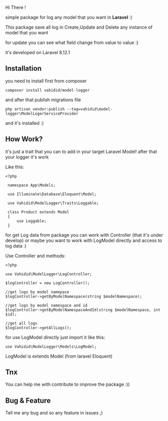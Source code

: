 Hi There !

simple package for log any model that you want in **Laravel** :)

This package save all log in Create,Update and Delete any instance of model that you want

for update you can see what field change from value to value :)

it's developed on Laravel 8.12.1

## Installation
you need to install first from composer

`composer install vahidid/model-logger`

and after that publish migrations file

`php artisan vendor:publish --tag=vahidid\model-logger\ModelLogerServiceProvider`

and it's installed :)

## How Work?
it's just a trait that you can to add in your target Laravel Model!
after that your logger it's work

Like this:

```
<?php
 
 namespace App\Models;
 
 use Illuminate\Database\Eloquent\Model;

 use Vahidid\ModelLogger\Traits\Loggable;
 
 class Product extends Model
 {
     use Loggable;
 }
```

for get Log data from package you can work with Controller
(that it's under develop) 
or maybe you want to work with LogModel directly and access to log data :)

Use Controller and methods:
```
<?php

use Vahidid\ModelLogger\LogController;

$logController = new LogController();

//get logs by model namepace
$logController->getByModelNamespace(string $modelNamespace);

//get logs by model namespace and id
$logController->getByModelNamespaceAndId(string $modelNamespace, int $id);

//get all logs
$logController->getAllLogs();
```

for use LogModel directly just import it like this:
```
use Vahidid\ModelLogger\Models\LogModel;
```

LogModel is extends Model (from laravel Eloquent)

## Tnx
You can help me with contribute to improve the package :))

## Bug & Feature
Tell me any bug and so any feature in issues ;)
